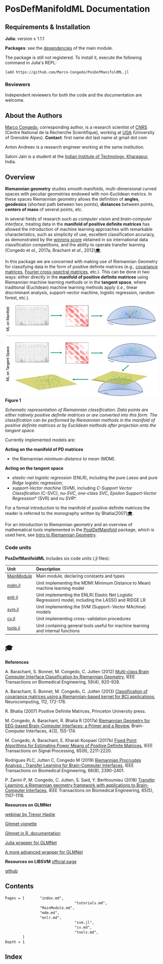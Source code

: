 # PosDefManifoldML Documentation

## Requirements & Installation

**Julia**: version ≥ 1.1.1

**Packages**: see the [dependencies](@ref) of the main module.

The package is still not registered. To install it,
execute the following command in Julia's REPL:

    ]add https://github.com/Marco-Congedo/PosDefManifoldML.jl

### Reviewers

Independent reviewers for both the code and the documentation are welcome.

## About the Authors

[Marco Congedo](https://sites.google.com/site/marcocongedo), corresponding
author, is a research scientist of [CNRS](http://www.cnrs.fr/en) (Centre National de la Recherche Scientifique), working at [UGA](https://www.univ-grenoble-alpes.fr/english/) (University of Grenoble Alpes). **Contact**: first name dot last name at gmail dot com

Anton Andreev is a research engineer working at the same institution.

Saloni Jain is a student at the
[Indian Institute of Technology, Kharagpur](http://www.iitkgp.ac.in/), India.

## Overview

**Riemannian geometry** studies smooth manifolds, multi-dimensional curved spaces with peculiar geometries endowed with non-Euclidean metrics. In these spaces Riemannian geometry allows the definition of **angles**, **geodesics** (shortest path between two points), **distances** between points, **centers of mass** of several points, etc.

In several fields of research such as *computer vision* and *brain-computer interface*, treating data in the **manifold of positive definite matrices** has allowed the introduction of machine learning approaches with remarkable characteristics, such as simplicity of use, excellent classification accuracy, as demonstrated by the [winning score](http://alexandre.barachant.org/challenges/) obtained in six international data classification competitions, and the ability to operate transfer learning (Congedo et *al.*, 2017a, Brachant et *al.*, 2012)[🎓](@ref).

In this package we are concerned with making use of Riemannian Geometry for classifying data in the form of positive definite matrices (e.g.,
[covariance matrices](https://github.com/mateuszbaran/CovarianceEstimation.jl), [Fourier cross-spectral matrices](https://marco-congedo.github.io/FourierAnalysis.jl/dev/crossspectra/
), etc.).
This can be done in two ways: either directly in the **manifold of positive definite matrices** using Riemannian machine learning methods or in the **tangent space**, where traditional (Euclidean) machine learning methods apply
(*i.e.*, linear discriminant analysis, support-vector machine,
logistic regression, random forest, etc.).

![Figure 1](assets/Fig1.jpg)
**Figure 1**

*Schematic representation of Riemannian classification. Data points are either natively positive definite matrices or are converted into this form. The classification can be performed by Riemannian methods in the manifold of positive definite matrices or by Euclidean methods after projection onto the tangent space.*

Currently implemented models are:

**Acting on the manifold of PD matrices**
- the Riemannian *minimum-distance to mean* (MDM).

**Acting on the tangent space**
- *elastic-net logistic regression* (ENLR), including the pure *Lasso* and pure *Ridge* logistic regression;
- *support-Vector machine* (SVM), including *C-Support Vector Classification* (C-SVC), *nu-SVC*, *one-class SVC*, *Epsilon Support-Vector Regression** (SVR) and *nu SVR**.

For a formal introduction to the manifold of positive definite matrices
the reader is referred to the monography written by Bhatia(2007)[🎓](@ref).

For an introduction to Riemannian geometry and an overview of mathematical tools implemented in the [PostDefManifold](https://marco-congedo.github.io/PosDefManifold.jl/latest/) package, which is used here, see [Intro to Riemannian Geometry](https://marco-congedo.github.io/PosDefManifold.jl/latest/introToRiemannianGeometry/).

### Code units

**PosDefManifoldML** includes six code units (.jl files):

| Unit   | Description |
|:----------|:----------|
| [MainModule](@ref) | Main module, declaring constants and types |
| [mdm.jl](@ref) | Unit implementing the MDM( Minimum Distance to Mean) machine learning model |
| [enlr.jl](@ref) | Unit implementing the ENLR( Elastic Net Logistic Regression) model, including the LASSO and RIDGE LR |
| [svm.jl](@ref) | Unit implementing the SVM (Support-Vector MAchine) models|
| [cv.jl](@ref)| Unit implementing cross-validation procedures |
| [tools.jl](@ref) | Unit containing general tools useful for machine learning and internal functions|

## 🎓

**References**

A. Barachant, S. Bonnet, M. Congedo, C. Jutten (2012)
[Multi-class Brain Computer Interface Classification by Riemannian Geometry](https://hal.archives-ouvertes.fr/hal-00681328/document),
IEEE Transactions on Biomedical Engineering, 59(4), 920-928.

A. Barachant, S. Bonnet, M. Congedo, C. Jutten (2013)
[Classification of covariance matrices using a Riemannian-based kernel for BCI applications](https://hal.archives-ouvertes.fr/hal-00820475/document), Neurocomputing, 112, 172-178.

R. Bhatia (2007)
Positive Definite Matrices,
Princeton University press.

M. Congedo, A. Barachant, R. Bhatia R (2017a)
[Riemannian Geometry for EEG-based Brain-Computer Interfaces; a Primer and a Review](https://bit.ly/2HOk5qN),
Brain-Computer Interfaces, 4(3), 155-174.

M. Congedo, A. Barachant, E. Kharati Koopaei (2017b) [Fixed Point Algorithms for Estimating Power Means of Positive Definite Matrices](https://bit.ly/2HKEcGk),
IEEE Transactions on Signal Processing, 65(9), 2211-2220.

Rodrigues PLC, Jutten C, Congedo M (2019)
[Riemannian Procrustes Analysis : Transfer Learning for Brain-Computer Interfaces](https://hal.archives-ouvertes.fr/hal-01971856/document),
IEEE Transactions on Biomedical Engineering, 66(8), 2390-2401.

P. Zanini P, M. Congedo, C. Jutten, S. Said, Y. Berthoumieu (2018)
[Transfer Learning: a Riemannian geometry framework with applications to Brain-Computer Interfaces](https://hal.archives-ouvertes.fr/hal-01923278/document),
IEEE Transactions on Biomedical Engineering, 65(5), 1107-1116.

**Resources on GLMNet**

[webinar by Trevor Hastie](https://www.youtube.com/watch?v=BU2gjoLPfDc&feature=youtu.be)

[Glmnet vignette](https://web.stanford.edu/~hastie/Papers/Glmnet_Vignette.pdf)

[Glmnet in R, documentation](https://cran.r-project.org/web/packages/glmnet/glmnet.pdf)

[Julia wrapper for GLMNet](https://github.com/JuliaStats/GLMNet.jl)

[A more advanced wrapper for GLMNet](https://github.com/linxihui/GLMNet.jl)

**Resources on LIBSVM**
[official page](https://www.csie.ntu.edu.tw/~cjlin/libsvm/)

[github](https://github.com/cjlin1/libsvm)

## Contents

```@contents
Pages = [       "index.md",
								"tutorials.md",
                "MainModule.md",
                "mdm.md",
                "enlr.md",
								"svm.jl",
								"cv.md",
								"tools.md",
		]
Depth = 1
```

## Index

```@index
```
